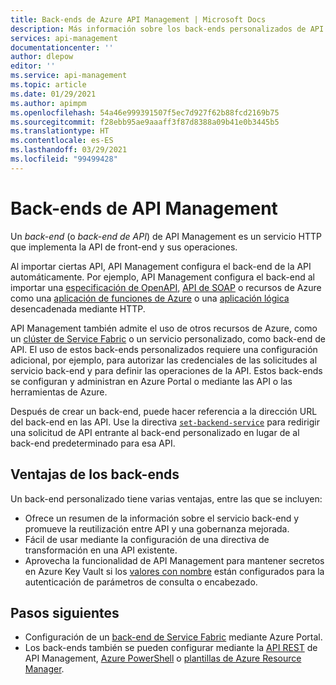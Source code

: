 ```yaml
---
title: Back-ends de Azure API Management | Microsoft Docs
description: Más información sobre los back-ends personalizados de API Management
services: api-management
documentationcenter: ''
author: dlepow
editor: ''
ms.service: api-management
ms.topic: article
ms.date: 01/29/2021
ms.author: apimpm
ms.openlocfilehash: 54a46e999391507f5ec7d927f62b88fcd2169b75
ms.sourcegitcommit: f28ebb95ae9aaaff3f87d8388a09b41e0b3445b5
ms.translationtype: HT
ms.contentlocale: es-ES
ms.lasthandoff: 03/29/2021
ms.locfileid: "99499428"
---
```

# <a name="backends-in-api-management"></a>Back-ends de API Management

Un *back-end* (o *back-end de API*) de API Management es un servicio HTTP que implementa la API de front-end y sus operaciones.

Al importar ciertas API, API Management configura el back-end de la API automáticamente. Por ejemplo, API Management configura el back-end al importar una [especificación de OpenAPI](import-api-from-oas.md), [API de SOAP](import-soap-api.md) o recursos de Azure como una [aplicación de funciones de Azure](import-function-app-as-api.md) o una [aplicación lógica](import-logic-app-as-api.md) desencadenada mediante HTTP.

API Management también admite el uso de otros recursos de Azure, como un [clúster de Service Fabric](how-to-configure-service-fabric-backend.md) o un servicio personalizado, como back-end de API. El uso de estos back-ends personalizados requiere una configuración adicional, por ejemplo, para autorizar las credenciales de las solicitudes al servicio back-end y para definir las operaciones de la API. Estos back-ends se configuran y administran en Azure Portal o mediante las API o las herramientas de Azure.

Después de crear un back-end, puede hacer referencia a la dirección URL del back-end en las API. Use la directiva [`set-backend-service`](api-management-transformation-policies.md#SetBackendService) para redirigir una solicitud de API entrante al back-end personalizado en lugar de al back-end predeterminado para esa API.

## <a name="benefits-of-backends"></a>Ventajas de los back-ends

Un back-end personalizado tiene varias ventajas, entre las que se incluyen:

* Ofrece un resumen de la información sobre el servicio back-end y promueve la reutilización entre API y una gobernanza mejorada.  
* Fácil de usar mediante la configuración de una directiva de transformación en una API existente.
* Aprovecha la funcionalidad de API Management para mantener secretos en Azure Key Vault si los [valores con nombre](api-management-howto-properties.md) están configurados para la autenticación de parámetros de consulta o encabezado.

## <a name="next-steps"></a>Pasos siguientes

* Configuración de un [back-end de Service Fabric](how-to-configure-service-fabric-backend.md) mediante Azure Portal.
* Los back-ends también se pueden configurar mediante la [API REST](/rest/api/apimanagement) de API Management, [Azure PowerShell](/powershell/module/az.apimanagement/new-azapimanagementbackend) o [plantillas de Azure Resource Manager](../service-fabric/service-fabric-tutorial-deploy-api-management.md).

